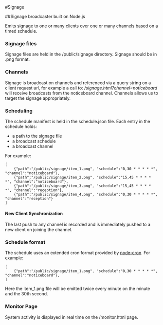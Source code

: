 #Signage

##Signage broadcaster built on Node.js

Emits signage to one or many clients over one or many channels based on a timed schedule.

### Signage files
Signage files are held in the /public/signage directory. Signage should be in .png format.

### Channels
Signage is broadcast on channels and referenced via a query string on a client request url, for example a call to: */signage.html?channel=noticeboard* will receive broadcasts from the noticeboard channel. Channels allows us to target the signage appropriately.

### Scheduling
The schedule manifest is held in the schedule.json file. Each entry in the schedule holds:
* a path to the signage file
* a broadcast schedule
* a broadcast channel

For example:
```
[
    {"path":"/public/signage/item_1.png", "schedule":"0,30 * * * * *", "channel":"noticeboard"},
    {"path":"/public/signage/item_2.png", "schedule":"15,45 * * * * *", "channel":"noticeboard"},
    {"path":"/public/signage/item_3.png", "schedule":"15,45 * * * * *", "channel":"reception"},
    {"path":"/public/signage/item_4.png", "schedule":"0,30 * * * * *", "channel":"reception"}
]
```

#### New Client Synchronization
The last push to any channel is recorded and is immediately pushed to a new client on joining the channel.

### Schedule format
The schedule uses an extended cron format provided by [node-cron](https://github.com/ncb000gt/node-cron). For example:
```
[
    {"path":"/public/signage/item_1.png", "schedule":"0,30 * * * * *", "channel":"noticeboard"},
]
```

Here the item_1.png file will be emitted twice every minute on the minute and the 30th second.

### Monitor Page
System activity is displayed in real time on the /monitor.html page.
